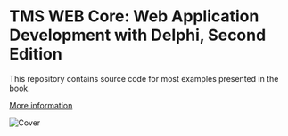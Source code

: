 # TMS WEB Core: Web Application Development with Delphi, Second Edition

This repository contains source code for most examples presented in the book.

[More information]([https://flixengineering.com/books](https://www.holgerscode.com/books/2023/04/25/web-application-development-with-delphi/)https://www.holgerscode.com/books/2023/04/25/web-application-development-with-delphi/)

![Cover](https://www.holgerscode.com/books/cover_3_250.png)

 

